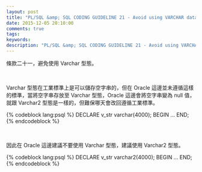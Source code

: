 ```yaml
---
layout: post
title: "PL/SQL &amp; SQL CODING GUIDELINE 21 - Avoid using VARCHAR data type"
date: 2015-12-05 20:10:00
comments: true
tags: 
keywords: 
description: "PL/SQL &amp; SQL CODING GUIDELINE 21 - Avoid using VARCHAR data type"
---
```


條款二十一，避免使用 Varchar 型態。  

<!-- More -->

<br/>


Varchar 型態在工業標準上是可以儲存空字串的，但在 Oracle 這邊並未遵循這樣的標準，當將空字串存放至 Varchar 型態，Oracle 這邊會將空字串變為 null 值，就跟 Varchar2 型態是一樣的，但難保哪天會改回遵循工業標準。  

{% codeblock lang:psql %}
DECLARE 
    v_str varchar(4000);
BEGIN 
    …
END;
{% endcodeblock %}

<Br/>


因此在 Oracle 這邊建議不要使用 Varchar 型態，建議使用 Varchar2 型態。

{% codeblock lang:psql %}
DECLARE 
    v_str varchar2(4000); 
BEGIN 
    …
END;
{% endcodeblock %}
